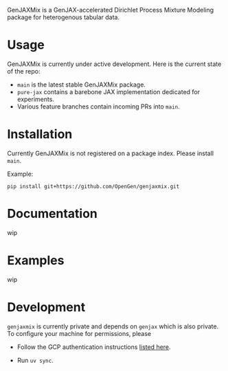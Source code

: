 GenJAXMix is a GenJAX-accelerated Dirichlet Process Mixture Modeling package for heterogenous tabular data. 

# Usage

GenJAXMix is currently under active development. Here is the current state of the repo:

- `main` is the latest stable GenJAXMix package.
- `pure-jax` contains a barebone JAX implementation dedicated for experiments.
- Various feature branches contain incoming PRs into `main`.

# Installation

Currently GenJAXMix is not registered on a package index. Please install `main`.

Example:
```
pip install git+https://github.com/OpenGen/genjaxmix.git
```

# Documentation
wip

# Examples
wip

# Development

`genjaxmix` is currently private and depends on `genjax` which is also private. To configure your machine for permissions, please 

- Follow the GCP authentication instructions [listed here](https://genjax.gen.dev/#quickstart).

- Run `uv sync`.
